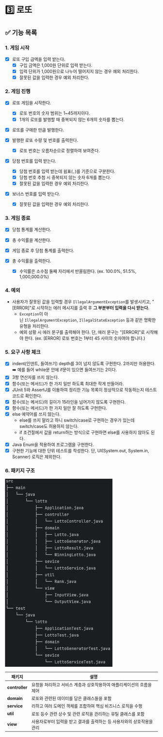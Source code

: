 # 3️⃣ 로또

## ✅ 기능 목록

### 1. 게임 시작

- [X] 로또 구입 금액을 입력 받는다.
    - [X] 구입 금액은 1,000원 단위로 입력 받는다.
    - [X] 입력 단위가 1,000원으로 나누어 떨어지지 않는 경우 예외 처리한다.
    - [X] 잘못된 값을 입력한 경우 예외 처리한다.

### 2. 게임 진행

- [X] 로또 게임을 시작한다.
    - [X] 로또 번호의 숫자 범위는 1~45까지이다.
    - [X] 1개의 로또를 발행할 때 중복되지 않는 6개의 숫자를 뽑는다.

- [x] 로또를 구매한 만큼 발행한다.

- [X] 발행한 로또 수량 및 번호를 출력한다.
    - [X] 로또 번호는 오름차순으로 정렬하여 보여준다.

- [X] 당첨 번호를 입력 받는다.
    - [X] 당첨 번호를 입력 받는데 쉼표(`,`)를 기준으로 구분한다.
    - [X] 당첨 번호 추첨 시 중복되지 않는 숫자 6개를 뽑는다.
    - [X] 잘못된 값을 입력한 경우 예외 처리한다.

- [X] 보너스 번호를 입력 받는다.
    - [X] 잘못된 값을 입력한 경우 예외 처리한다.

### 3. 게임 종료

- [X] 당첨 통계를 계산한다.

- [X] 총 수익률을 계산한다.

- [X] 게임 종료 후 당첨 통계를 출력한다.

- [X] 총 수익률을 출력한다.
    - [X] 수익률은 소수점 둘째 자리에서 반올림한다. (ex. 100.0%, 51.5%, 1,000,000.0%)

### 4. 예외

- 사용자가 잘못된 값을 입력할 경우 `IllegalArgumentException`를 발생시키고, "[ERROR]"로 시작하는 에러 메시지를 출력 후 **그 부분부터 입력을 다시 받는다.**
    - `Exception`이 아닌 `IllegalArgumentException`, `IllegalStateException` 등과 같은 명확한 유형을 처리한다.
    - 예외 상황 시 에러 문구를 출력해야 한다. 단, 에러 문구는 "[ERROR]"로 시작해야 한다.
      (ex. [ERROR] 로또 번호는 1부터 45 사이의 숫자여야 합니다.)

### 5. 요구 사항 체크
- [X] indent(인덴트, 들여쓰기) depth를 3이 넘지 않도록 구현한다. 2까지만 허용한다. ➡️ 예를 들어 while문 안에 if문이 있으면 들여쓰기는 2이다.
- [X] 3항 연산자를 쓰지 않는다. 
- [X] 함수(또는 메서드)가 한 가지 일만 하도록 최대한 작게 만들어라. 
- [X] JUnit 5와 AssertJ를 이용하여 정리한 기능 목록이 정상적으로 작동하는지 테스트 코드로 확인한다.
- [X] 함수(또는 메서드)의 길이가 15라인을 넘어가지 않도록 구현한다. 
- [X] 함수(또는 메서드)가 한 가지 일만 잘 하도록 구현한다. 
- [X] else 예약어를 쓰지 않는다.
  - else를 쓰지 말라고 하니 switch/case로 구현하는 경우가 있는데 switch/case도 허용하지 않는다.
  - if 조건절에서 값을 return하는 방식으로 구현하면 else를 사용하지 않아도 된다. 
- [X] Java Enum을 적용하여 프로그램을 구현한다. 
- [X] 구현한 기능에 대한 단위 테스트를 작성한다. 단, UI(System.out, System.in, Scanner) 로직은 제외한다.

### 6. 패키지 구조
![패키지 구조.png](img%2F%ED%8C%A8%ED%82%A4%EC%A7%80%20%EA%B5%AC%EC%A1%B0.png)

| 패키지            | 설명                                     |
|----------------|----------------------------------------|
| **controller** | 요청을 처리하고 서비스 계층과 상호작용하여 애플리케이션의 흐름을 제어 |
| **domain**     | 로또와 관련된 데이터를 담은 클래스들을 포함               |
| **service**    | 리하고 여러 도메인 객체를 조합하여 핵심 비즈니스 로직을 수행     |
| **util**       | 로또 등수 관련 상수 및 관련 로직을 관리하는 유틸 클래스를 포함   |
| **view**       | 사용자로부터 입력을 받고 결과를 출력하는 등 사용자와의 상호작용을 관리 |
